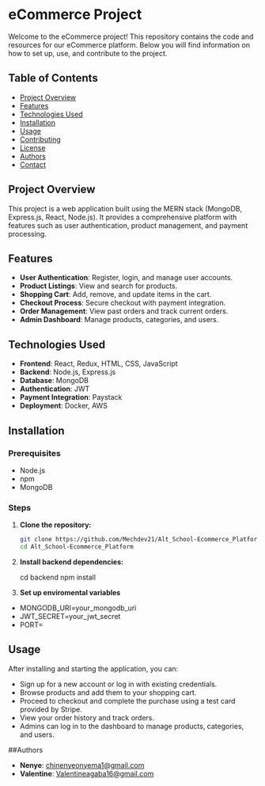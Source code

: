 # eCommerce Project

Welcome to the eCommerce project! This repository contains the code and resources for our eCommerce platform. Below you will find information on how to set up, use, and contribute to the project.

## Table of Contents

- [Project Overview](#project-overview)
- [Features](#features)
- [Technologies Used](#technologies-used)
- [Installation](#installation)
- [Usage](#usage)
- [Contributing](#contributing)
- [License](#license)
- [Authors](#authors)
- [Contact](#contact)

## Project Overview

This project is a web application built using the MERN stack (MongoDB, Express.js, React, Node.js). It provides a comprehensive platform with features such as user authentication, product management, and payment processing.

## Features

- **User Authentication**: Register, login, and manage user accounts.
- **Product Listings**: View and search for products.
- **Shopping Cart**: Add, remove, and update items in the cart.
- **Checkout Process**: Secure checkout with payment integration.
- **Order Management**: View past orders and track current orders.
- **Admin Dashboard**: Manage products, categories, and users.

## Technologies Used

- **Frontend**: React, Redux, HTML, CSS, JavaScript
- **Backend**: Node.js, Express.js
- **Database**: MongoDB
- **Authentication**: JWT
- **Payment Integration**: Paystack
- **Deployment**: Docker, AWS

## Installation

### Prerequisites

- Node.js
- npm
- MongoDB

### Steps

1. **Clone the repository:**

   ```bash
   git clone https://github.com/Mechdev21/Alt_School-Ecommerce_Platform.git
   cd Alt_School-Ecommerce_Platform

2. **Install backend dependencies:**
    
    cd backend
    npm install

3. **Set up enviromental variables**

- MONGODB_URI=your_mongodb_uri
- JWT_SECRET=your_jwt_secret
- PORT=

## Usage

After installing and starting the application, you can:

- Sign up for a new account or log in with existing credentials.
- Browse products and add them to your shopping cart.
- Proceed to checkout and complete the purchase using a test card provided by Stripe.
- View your order history and track orders.
- Admins can log in to the dashboard to manage products, categories, and users.

##Authors


- **Nenye**: chinenyeonyema1@gmail.com
- **Valentine**: Valentineagaba16@gmail.com
